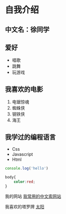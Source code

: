 # 自我介绍

## 中文名：徐同学

## 爱好
* 唱歌
* 跳舞
* 玩游戏

## 我喜欢的电影
1. 电锯惊魂
2. 蜘蛛侠
3. 钢铁侠
4. 海王

## 我学过的编程语言
* Css
* Javascript
* Html

```JavaScript
console.log('hello')
```
```css
body{
    color:red;
}
```

我的网站 [我常用的中文索网站](http://www.baidu.com)

我喜欢的塔罗牌 [太阳](sun.jpg)
